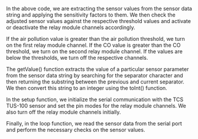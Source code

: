In the above code, we are extracting the sensor values from the sensor data string and applying the sensitivity factors to them. We then check the adjusted sensor values against the respective threshold values and activate or deactivate the relay module channels accordingly.

If the air pollution value is greater than the air pollution threshold, we turn on the first relay module channel. If the CO value is greater than the CO threshold, we turn on the second relay module channel. If the values are below the thresholds, we turn off the respective channels.

The getValue() function extracts the value of a particular sensor parameter from the sensor data string by searching for the separator character and then returning the substring between the previous and current separator. We then convert this string to an integer using the toInt() function.

In the setup function, we initialize the serial communication with the TCS TUS-100 sensor and set the pin modes for the relay module channels. We also turn off the relay module channels initially.

Finally, in the loop function, we read the sensor data from the serial port and perform the necessary checks on the sensor values.